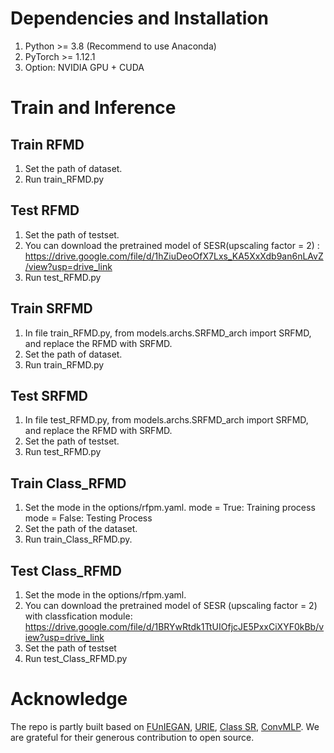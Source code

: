 # Dependencies and Installation #
1. Python >= 3.8 (Recommend to use Anaconda)
2. PyTorch >= 1.12.1
3. Option: NVIDIA GPU + CUDA

# Train and Inference #

## Train RFMD ## 
1. Set the path of dataset.
2. Run train_RFMD.py
## Test RFMD ## 
1. Set the path of testset.
2. You can download the pretrained model of SESR(upscaling factor = 2) :
https://drive.google.com/file/d/1hZiuDeoOfX7Lxs_KA5XxXdb9an6nLAvZ/view?usp=drive_link
4. Run test_RFMD.py

## Train SRFMD ##
1. In file train_RFMD.py, from models.archs.SRFMD_arch import SRFMD, and replace the RFMD with SRFMD.
2. Set the path of dataset.
3. Run train_RFMD.py
## Test SRFMD ##
1. In file test_RFMD.py, from models.archs.SRFMD_arch import SRFMD, and replace the RFMD with SRFMD.
2. Set the path of testset.
3. Run test_RFMD.py

## Train Class_RFMD ## 
1. Set the mode in the options/rfpm.yaml.
mode = True: Training process
mode = False: Testing Process
2. Set the path of the dataset.
3. Run train_Class_RFMD.py.
## Test Class_RFMD ##
1. Set the mode in the options/rfpm.yaml.
2. You can download the pretrained model of SESR (upscaling factor = 2) with classfication module:
https://drive.google.com/file/d/1BRYwRtdk1TtUIOfjcJE5PxxCiXYF0kBb/view?usp=drive_link
4. Set the path of testset
5. Run test_Class_RFMD.py
   
# Acknowledge #
The repo is partly built based on [FUnIEGAN](https://github.com/xahidbuffon/FUnIE-GAN), [URIE](https://github.com/taeyoungson/urie), [Class SR](https://github.com/XPixelGroup/ClassSR), [ConvMLP](https://github.com/SHI-Labs/Convolutional-MLPs). We are grateful for their generous contribution to open source.
